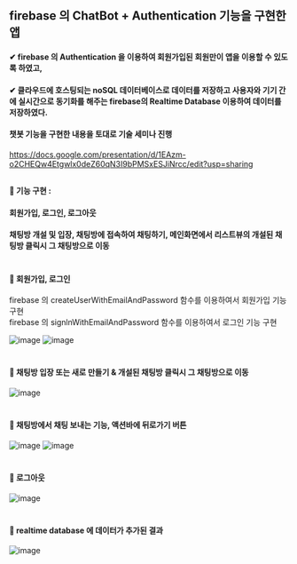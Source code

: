 
## firebase 의 ChatBot + Authentication 기능을 구현한 앱  
#### ✔  firebase 의 Authentication 을 이용하여 회원가입된 회원만이 앱을 이용할 수 있도록 하였고,  
#### ✔  클라우드에 호스팅되는 noSQL 데이터베이스로 데이터를 저장하고 사용자와 기기 간에 실시간으로 동기화를 해주는 firebase의 Realtime Database 이용하여 데이터를 저장하였다.  
#### 챗봇 기능을 구현한 내용을 토대로 기술 세미나 진행  
https://docs.google.com/presentation/d/1EAzm-o2CHEQw4Etgwlx0deZ60qN3I9bPMSxESJiNrcc/edit?usp=sharing

##  
#### 📢 기능 구현 :  
#### 회원가입, 로그인, 로그아웃  
#### 채팅방 개설 및 입장, 채팅방에 접속하여 채팅하기, 메인화면에서 리스트뷰의 개설된 채팅방 클릭시 그 채팅방으로 이동  
#  


#### 📌 회원가입, 로그인  
firebase 의 createUserWithEmailAndPassword 함수를 이용하여서 회원가입 기능 구현  
firebase 의 signlnWithEmailAndPassword 함수를 이용하여서 로그인 기능 구현  
  
![image](https://user-images.githubusercontent.com/104052659/220808706-985760fd-ac17-41ee-90b4-9c2d3e133d0d.png)
![image](https://user-images.githubusercontent.com/104052659/220808687-bef6debf-fea9-4ec1-bad1-095a4e3ed202.png)

#  
#### 📌 채팅방 입장 또는 새로 만들기 & 개설된 채팅방 클릭시 그 채팅방으로 이동
![image](https://user-images.githubusercontent.com/104052659/220808794-9942092e-4d6d-43fc-920b-e236dd213ad8.png)

#  
#### 📌 채팅방에서 채팅 보내는 기능, 액션바에 뒤로가기 버튼  
![image](https://user-images.githubusercontent.com/104052659/220808828-a57b901b-bd15-4777-9fa8-f41290929cae.png)
![image](https://user-images.githubusercontent.com/104052659/220808839-c1478e8e-045b-45dd-ad84-6a8d7395b8ba.png)


#  
#### 📌 로그아웃  
![image](https://user-images.githubusercontent.com/104052659/220808855-d3fec0a1-34f6-46f7-b7ad-e612f4520906.png)
#  
#### 📌 realtime database 에 데이터가 추가된 결과  
![image](https://user-images.githubusercontent.com/104052659/220808454-3fd55947-feea-41c6-aec7-5d6c6b9bc1f2.png)
